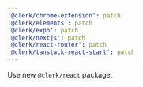 ```yaml
---
'@clerk/chrome-extension': patch
'@clerk/elements': patch
'@clerk/expo': patch
'@clerk/nextjs': patch
'@clerk/react-router': patch
'@clerk/tanstack-react-start': patch
---
```


Use new `@clerk/react` package.
